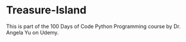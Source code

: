 # Treasure-Island
This is part of the 100 Days of Code Python Programming course by Dr. Angela Yu on Udemy.

